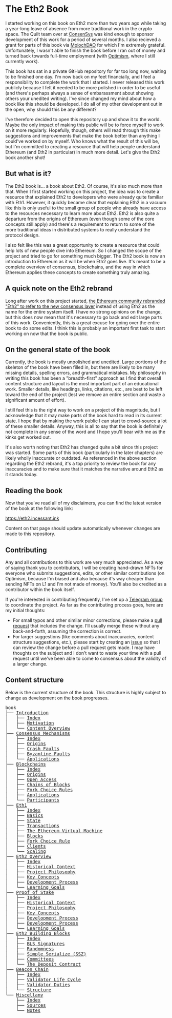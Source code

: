# The Eth2 Book

I started working on this book on Eth2 more than two years ago while taking a year-long leave of absence from more traditional work in the crypto space.
The Quilt team over at [ConsenSys](https://consensys.net/) was kind enough to sponsor development of this work for a period of several months.
I also recieved a grant for parts of this book via [MolochDAO](https://molochdao.com/) for which I'm extremely grateful.
Unfortunately, I wasn't able to finish the book before I ran out of money and turned back towards full-time employment (with [Optimism](https://www.optimism.io/), where I still currently work).

This book has sat in a private GitHub repository for far too long now, waiting to be finished one day.
I'm now back on my feet financially, and I feel a responsibility to complete the work that I started.
I never released this work publicly because I felt it needed to be more polished in order to be useful (and there's perhaps always a sense of embarassment about showing others your unedited writing).
I've since changed my mind about how a book like this should be developed.
I do all of my other development out in the open, why should this be any different?

I've therefore decided to open this repository up and show it to the world.
Maybe the only impact of making this public will be to force myself to work on it more regularly.
Hopefully, though, others will read through this make suggestions and improvements that make the book better than anything I could've worked on by myself.
Who knows what the result of this will be, but I'm committed to creating a resource that will help people understand Ethereum (and Eth2 in particular) in much more detail.
Let's give the Eth2 book another shot!

## But what is it?

The Eth2 book is... a book about Eth2.
Of course, it's also much more than that.
When I first started working on this project, the idea was to create a resource that explained Eth2 to developers who were already quite familiar with Eth1.
However, it quickly became clear that explaining Eth2 in a vacuum like this is only useful to the small group of people who already have access to the resources necessary to learn more about Eth2.
Eth2 is also quite a departure from the origins of Ethereum (even though some of the core concepts still apply) and there's a requirement to return to some of the more traditional ideas in distributed systems to really understand the protocol design.

I also felt like this was a great opportunity to create a resource that could help lots of new people dive into Ethereum.
So I changed the scope of the project and tried to go for something much bigger.
The Eth2 book is now an introduction to Ethereum as it will be when Eth2 goes live.
It's meant to be a complete overview of consensus, blockchains, and the way in which Ethereum applies these concepts to create something truly amazing.

## A quick note on the Eth2 rebrand

Long after work on this project started, [the Ethereum community rebranded "Eth2" to refer to the new consensus layer](https://blog.ethereum.org/2022/01/24/the-great-eth2-renaming/) instead of using Eth2 as the name for the entire system itself.
I have no strong opinions on the change, but this does now mean that it's necessary to go back and edit large parts of this work.
Conveniently, this is a great excuse for going over the entire book to do some edits.
I think this is probably an important first task to start working on now that the book is public.

## On the general state of the book

Currently, the book is mostly unpolished and unedited.
Large portions of the skeleton of the book have been filled in, but there are likely to be many missing details, spelling errors, and grammatical mistakes.
My philosophy in writing this book has been a "breadth-first" approach as I find that overall content structure and layout is the most important part of an educational work.
Smaller details, like headings, links, citations, etc., are best to be left toward the end of the project (lest we remove an entire section and waste a significant amount of effort).

I still feel this is the right way to work on a project of this magnitude, but I acknowledge that it may make parts of the book hard to read in its current state.
I hope that by making the work public I can start to crowd-source a lot of these smaller details.
Anyway, this is all to say that the book is definitely not complete in any sense of the word and I hope you'll bear with me as the kinks get worked out.

It's also worth noting that Eth2 has changed quite a bit since this project was started.
Some parts of this book (particularly in the later chapters) are likely wholly inaccurate or outdated.
As referenced in the above section regarding the Eth2 rebrand, it's a top priority to review the book for any inaccuracies and to make sure that it matches the narrative around Eth2 as it stands today.

## Reading the book

Now that you've read all of my disclaimers, you can find the latest version of the book at the following link:

https://eth2.incessant.ink

Content on that page should update automatically whenever changes are made to this repository.

## Contributing

Any and all contributions to this work are very much appreciated.
As a way of saying thank you to contributors, I will be creating hand-drawn NFTs for everyone who submits suggestions, edits, or other similar contributions (on Optimism, because I'm biased and also because it's way cheaper than sending NFTs on L1 and I'm not made of money).
You'll also be credited as a contributor within the book itself.

If you're interested in contributing frequently, I've set up a [Telegram group](https://t.me/+QdbYrQtP0zE3ZDVh) to coordinate the project.
As far as the contributing process goes, here are my initial thoughts:

- For small typos and other similar minor corrections, please make a [pull request](https://github.com/smartcontracts/eth2-book/pulls) that includes the change. I'll usually merge these without any back-and-forth, assuming the correction is correct.
- For larger suggestions (like comments about inaccuracies, content structure suggestions, etc.), please start by creating an [issue](https://github.com/smartcontracts/eth2-book/issues) so that I can review the change before a pull request gets made. I may have thoughts on the subject and I don't want to waste your time with a pull request until we've been able to come to consensus about the validity of a larger change.

## Content structure

Below is the current structure of the book.
This structure is highly subject to change as development on the book progresses.

<pre>
book
├── <a href="./book/00__introduction">Introduction</a>
│   ├── <a href="./book/00__introduction/00__index.md">Index</a>
│   ├── <a href="./book/00__introduction/01__motivation.md">Motivation</a>
│   └── <a href="./book/00__introduction/02__content.md">Content Overview</a>
├── <a href="./book/01__consensus">Consensus Mechanisms</a>
│   ├── <a href="./book/01__consensus/00__index.md">Index</a>
│   ├── <a href="./book/01__consensus/01__origins.md">Origins</a>
│   ├── <a href="./book/01__consensus/02__crash-faults.md">Crash Faults</a>
│   ├── <a href="./book/01__consensus/03__byzantine-faults.md">Byzantine Faults</a>
│   └── <a href="./book/01__consensus/04__applications.md">Applications</a>
├── <a href="./book/02__blockchains">Blockchains</a>
│   ├── <a href="./book/02__blockchains/00__index.md">Index</a>
│   ├── <a href="./book/02__blockchains/01__digital-cash.md">Origins</a>
│   ├── <a href="./book/02__blockchains/02__open-access.md">Open Access</a>
│   ├── <a href="./book/02__blockchains/03__chains-of-blocks.md">Chains of Blocks</a>
│   ├── <a href="./book/02__blockchains/04__fork-choice-rules.md">Fork Choice Rules</a>
│   ├── <a href="./book/02__blockchains/05__applications.md">Applications</a>
│   └── <a href="./book/02__blockchains/06__participants.md">Participants</a>
├── <a href="./book/03__eth1">Eth1</a>
│   ├── <a href="./book/03__eth1/00__index.md">Index</a>
│   ├── <a href="./book/03__eth1/01__basics.md">Basics</a>
│   ├── <a href="./book/03__eth1/02__state.md">State</a>
│   ├── <a href="./book/03__eth1/03__transactions.md">Transactions</a>
│   ├── <a href="./book/03__eth1/04__evm.md">The Ethereum Virtual Machine</a>
│   ├── <a href="./book/03__eth1/05__blocks.md">Blocks</a>
│   ├── <a href="./book/03__eth1/06__fork-choice-rule.md">Fork Choice Rule</a>
│   ├── <a href="./book/03__eth1/07__clients.md">Clients</a>
│   └── <a href="./book/03__eth1/08__scaling.md">Scaling</a>
├── <a href="./book/04__eth2-overview">Eth2 Overview</a>
│   ├── <a href="./book/04__eth2-overview/00__index.md">Index</a>
│   ├── <a href="./book/04__eth2-overview/01__historical-context.md">Historical Context</a>
│   ├── <a href="./book/04__eth2-overview/02__project-philosophy.md">Project Philosophy</a>
│   ├── <a href="./book/04__eth2-overview/03__key-concepts.md">Key Concepts</a>
│   ├── <a href="./book/04__eth2-overview/04__development-process.md">Development Process</a>
│   └── <a href="./book/04__eth2-overview/05__learning-goals.md">Learning Goals</a>
├── <a href="./book/05__proof-of-stake">Proof of Stake</a>
│   ├── <a href="./book/05__proof-of-stake/00__index.md">Index</a>
│   ├── <a href="./book/05__proof-of-stake/01__core-concepts.md">Historical Context</a>
│   ├── <a href="./book/05__proof-of-stake/02__basic-operation.md">Project Philosophy</a>
│   ├── <a href="./book/05__proof-of-stake/03__fork-choice.md">Key Concepts</a>
│   ├── <a href="./book/05__proof-of-stake/04__long-range-attacks.md">Development Process</a>
│   ├── <a href="./book/05__proof-of-stake/05__casper-ffg.md">Development Process</a>
│   └── <a href="./book/05__proof-of-stake/06__weak-subjectivity.md">Learning Goals</a>
├── <a href="./book/06__building-blocks">Eth2 Building Blocks</a>
│   ├── <a href="./book/06__building-blocks/00__index.md">Index</a>
│   ├── <a href="./book/06__building-blocks/01__bls-signatures.md">BLS Signatures</a>
│   ├── <a href="./book/06__building-blocks/02__randomness.md">Randomness</a>
│   ├── <a href="./book/06__building-blocks/03__ssz.md">Simple Serialize (SSZ)</a>
│   ├── <a href="./book/06__building-blocks/04__committees.md">Committees</a>
│   └── <a href="./book/06__building-blocks/05__deposit-contract.md">The Deposit Contract</a>
├── <a href="./book/07__beacon-chain">Beacon Chain</a>
│   ├── <a href="./book/07__beacon-chain/00__index.md">Index</a>
│   ├── <a href="./book/07__beacon-chain/01__validator-life-cycle.md">Validator Life Cycle</a>
│   ├── <a href="./book/07__beacon-chain/02__validator-duties.md">Validator Duties</a>
│   └── <a href="./book/07__beacon-chain/03__structure.md">Structure</a>
└── <a href="./book/99__dev">Miscellany</a>
    ├── <a href="./book/99__dev/00__index.md">Index</a>
    ├── <a href="./book/99__dev/01__sources.md">Sources</a>
    └── <a href="./book/99__dev/02__notes.md">Notes</a>
</pre>
